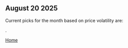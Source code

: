 <h2>August 20 2025</h2>
<P>Current picks for the month based on price volatility are:</p>
<p>.</p>
<a href=README.md>Home</a>
